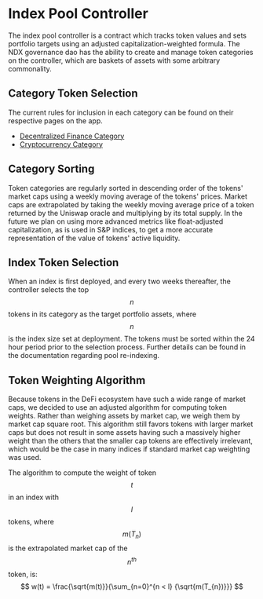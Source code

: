 # Index Pool Controller

The index pool controller is a contract which tracks token values and sets portfolio targets using an adjusted capitalization-weighted formula. The NDX governance dao has the ability to create and manage token categories on the controller, which are baskets of assets with some arbitrary commonality. 

## Category Token Selection

The current rules for inclusion in each category can be found on their respective pages on the app.

- [Decentralized Finance Category](https://indexed.finance/category/0x2)
- [Cryptocurrency Category](https://indexed.finance/category/0x1)

## Category Sorting
Token categories are regularly sorted in descending order of the tokens' market caps using a weekly moving average of the tokens' prices. Market caps are extrapolated by taking the weekly moving average price of a token returned by the Uniswap oracle and multiplying by its total supply. In the future we plan on using more advanced metrics like float-adjusted capitalization, as is used in S&P indices, to get a more accurate representation of the value of tokens' active liquidity.

## Index Token Selection
When an index is first deployed, and every two weeks thereafter, the controller selects the top $$n$$ tokens in its category as the target portfolio assets, where $$n$$ is the index size set at deployment. The tokens must be sorted within the 24 hour period prior to the selection process. Further details can be found in the documentation regarding pool re-indexing.

## Token Weighting Algorithm
Because tokens in the DeFi ecosystem have such a wide range of market caps, we decided to use an adjusted algorithm for computing token weights. Rather than weighing assets by market cap, we weigh them by market cap square root. This algorithm still favors tokens with larger market caps but does not result in some assets having such a massively higher weight than the others that the smaller cap tokens are effectively irrelevant, which would be the case in many indices if standard market cap weighting was used.

The algorithm to compute the weight of token $$t$$ in an index with $$l$$ tokens, where $$m(T_{n})$$ is the extrapolated market cap of the $$n^{th}$$ token, is:
$$
w(t) = \frac{\sqrt{m(t)}}{\sum_{n=0}^{n < l} {\sqrt{m(T_{n})}}}
$$